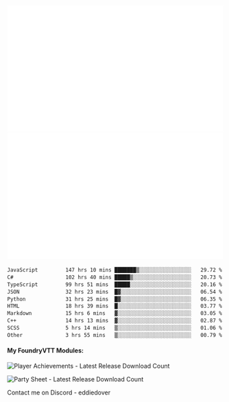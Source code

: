 
![](https://raw.githubusercontent.com/eddiedover/ghstats/master/generated/overview.svg)
![](https://raw.githubusercontent.com/eddiedover/ghstats/master/generated/languages.svg)

<!--START_SECTION:waka-->

```txt
JavaScript         147 hrs 10 mins ███████▒░░░░░░░░░░░░░░░░░   29.72 %
C#                 102 hrs 40 mins █████▒░░░░░░░░░░░░░░░░░░░   20.73 %
TypeScript         99 hrs 51 mins  █████░░░░░░░░░░░░░░░░░░░░   20.16 %
JSON               32 hrs 23 mins  █▓░░░░░░░░░░░░░░░░░░░░░░░   06.54 %
Python             31 hrs 25 mins  █▓░░░░░░░░░░░░░░░░░░░░░░░   06.35 %
HTML               18 hrs 39 mins  █░░░░░░░░░░░░░░░░░░░░░░░░   03.77 %
Markdown           15 hrs 6 mins   ▓░░░░░░░░░░░░░░░░░░░░░░░░   03.05 %
C++                14 hrs 13 mins  ▓░░░░░░░░░░░░░░░░░░░░░░░░   02.87 %
SCSS               5 hrs 14 mins   ▒░░░░░░░░░░░░░░░░░░░░░░░░   01.06 %
Other              3 hrs 55 mins   ▒░░░░░░░░░░░░░░░░░░░░░░░░   00.79 %
```

<!--END_SECTION:waka-->

#### My FoundryVTT Modules:

  ![Player Achievements - Latest Release Download Count](https://img.shields.io/badge/dynamic/json?label=Player%20Achievements%20-%20Downloads@latest&query=assets%5B1%5D.download_count&url=https%3A%2F%2Fapi.github.com%2Frepos%2FEddieDover%2Ffvtt-player-achievements%2Freleases%2Flatest)

  ![Party Sheet - Latest Release Download Count](https://img.shields.io/badge/dynamic/json?label=Party%20Sheet%20-%20Downloads@latest&query=assets%5B1%5D.download_count&url=https%3A%2F%2Fapi.github.com%2Frepos%2FEddieDover%2Ffvtt-party-sheet%2Freleases%2Flatest)

<a rel="me" href="https://techhub.social/@EddieDover"></a>

Contact me on Discord - eddiedover
